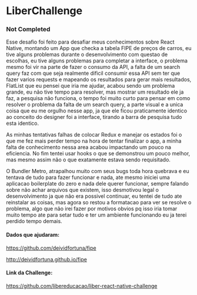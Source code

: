 # LiberChallenge

### Not Completed
Esse desafio foi feito para desafiar meus conhecimentos sobre React Native, montando um App que checka a tabela FIPE de preços de carros, eu tive alguns problemas durante o desenvolvimento com questao de escolhas, eu tive alguns problemas para completar a interface, o problema mesmo foi vir na parte de fazer o consumo da API, a falta de um search query faz com que seja realmente dificil consumir essa API sem ter que fazer varios requests e mapeando os resultados para gerar mais resultados, FlatList que eu pensei que iria me ajudar, acabou sendo um problema grande, eu não tive tempo para resolver, mas mostrar um resultado ele ja faz, a pesquisa não funciona, o tempo foi muito curto para pensar em como resolver o problema da falta de um search query, a parte visual e a unica coisa que eu me orgulho nesse app, ja que ele ficou praticamente identico ao conceito do designer foi a interface, tirando a barra de pesquisa tudo esta identico.

As minhas tentativas falhas de colocar Redux e manejar os estados foi o que me fez mais perder tempo na hora de tentar finalizar o app, a minha falta de conhecimento nessa area acabou impactando um pouco na eficiencia. No fim tentei usar hooks o que se demonstrou um pouco melhor, mas mesmo assim não o que exatamente estava sendo requisitado.

O Bundler Metro, atrapalhou muito com seus bugs toda hora quebrava e eu tentava de tudo para fazer funcionar e nada, ate mesmo iniciei uma aplicacao boilerplate do zero e nada dele querer funcionar, sempre falando sobre não achar arquivos que existem, isso desmotivou legal o desenvolvimento ja que não era possivel continuar, eu tentei de tudo ate reinstalar as coisas, mas agora so restou a formatacao para ver se resolve o problema, algo que não irei fazer por motivos obvios pq isso iria tomar muito tempo ate para setar tudo e ter um ambiente funcionando eu ja terei perdido tempo demais.

#### Dados que ajudaram:

https://github.com/deividfortuna/fipe

http://deividfortuna.github.io/fipe

#### Link da Challenge:

https://github.com/libereducacao/liber-react-native-challenge